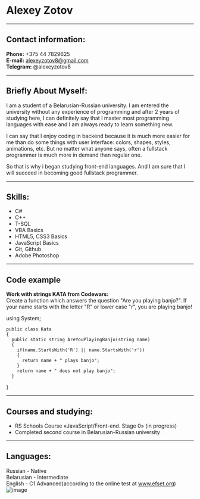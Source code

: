 Alexey Zotov
============  
***  
Contact information:  
--------------------  

**Phone:** +375 44 7829625  
**E-mail:** alexeyzotov8@gmail.com  
**Telegram:** @alexeyzotov8  
***  
Briefly About Myself:  
---------------------  
I am a student of a Belarusian-Russian university. I am entered the university without any experience of programming and after 2 years of studying here, I can definitely say that I master most programming languages ​​​​with ease and I am always ready to learn something new.  
  
I can say that I enjoy coding in backend because it is much more easier for me than do some things with user interface: colors, shapes, styles, animations, etc. But no matter what anyone says, often a fullstack programmer is much more in demand than regular one.  
  
So that is why i began studying front-end languages. And I am sure that I will succeed in becoming good fullstack programmer.
***  

Skills:  
-------  
+ C#
+ C++
+ T-SQL
+ VBA Basics
+ HTML5, CSS3 Basics
+ JavaScript Basics
+ Git, Github
+ Adobe Photoshop  
***  
Code example  
------------  
**Work with strings KATA from Codewars:**  
Create a function which answers the question "Are you playing banjo?".
If your name starts with the letter "R" or lower case "r", you are playing banjo!
  
  using System;

    public class Kata
    {
      public static string AreYouPlayingBanjo(string name) 
      {
        if(name.StartsWith('R') || name.StartsWith('r'))
        {
          return name + " plays banjo";
        }
        return name + " does not play banjo";
      }
   }  
***  
Courses and studying:  
---------------------  
+ RS Schools Course «JavaScript/Front-end. Stage 0» (in progress)
+ Completed second course in Belarusian-Russian university  

***  
Languages:  
----------  
Russian - Native  
Belarusian - Intermediate  
English - C1 Advanced(according to the online test at www.efset.org)  
![image](https://github.com/8merka/rsschool-cv/assets/93433900/496d18b9-cc9f-4f09-827f-52a0f6e8d480)
